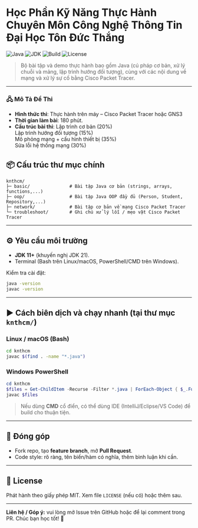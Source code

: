 # Học Phần Kỹ Năng Thực Hành Chuyên Môn Công Nghệ Thông Tin Đại Học Tôn Đức Thắng

![Java](https://img.shields.io/badge/Java-Programming-blue)
![JDK](https://img.shields.io/badge/Requires-JDK%2011%2B-informational)
![Build](https://img.shields.io/badge/Build-javac%20%7C%20CLI-success)
![License](https://img.shields.io/badge/License-MIT-lightgrey)

> Bộ bài tập và demo thực hành bao gồm Java (cú pháp cơ bản, xử lý chuỗi và mảng, lập trình hướng đối tượng), cùng với các nội dung về mạng và xử lý sự cố bằng Cisco Packet Tracer.

---

### 🖧 Mô Tả Đề Thi

- **Hình thức thi**: Thực hành trên máy – Cisco Packet Tracer hoặc GNS3  
- **Thời gian làm bài**: 180 phút.  
- **Cấu trúc bài thi**:
  Lập trình cơ bản (20%)  
  Lập trình hướng đối tượng (15%)  
  Mô phỏng mạng + cấu hình thiết bị (35%)  
  Sửa lỗi hệ thống mạng (30%)

## 📦 Cấu trúc thư mục chính

```text
knthcm/
├─ basic/               # Bài tập Java cơ bản (strings, arrays, functions,...)
├─ oop/                 # Bài tập Java OOP đầy đủ (Person, Student, Repository,...)
├─ network/             # Bài tập cơ bản về mạng Cisco Packet Tracer
└─ troubleshoot/        # Ghi chú xử lý lỗi / mẹo vặt Cisco Packet Tracer
```

---

## ⚙️ Yêu cầu môi trường

- **JDK 11+** (khuyến nghị JDK 21).
- Terminal (Bash trên Linux/macOS, PowerShell/CMD trên Windows).

Kiểm tra cài đặt:

```bash
java -version
javac -version
```

---

## ▶️ Cách biên dịch và chạy nhanh (tại thư mục `knthcm/`)

### Linux / macOS (Bash)

```bash
cd knthcm
javac $(find . -name "*.java")
```

### Windows PowerShell

```powershell
cd knthcm
$files = Get-ChildItem -Recurse -Filter *.java | ForEach-Object { $_.FullName }
javac $files
```

> Nếu dùng **CMD** cổ điển, có thể dùng IDE (IntelliJ/Eclipse/VS Code) để build cho thuận tiện.

---

## 🤝 Đóng góp

- Fork repo, tạo **feature branch**, mở **Pull Request**.
- Code style: rõ ràng, tên biến/hàm có nghĩa, thêm bình luận khi cần.

---

## 📜 License

Phát hành theo giấy phép MIT. Xem file `LICENSE` (nếu có) hoặc thêm sau.

---

**Liên hệ / Góp ý:** vui lòng mở Issue trên GitHub hoặc để lại comment trong PR. Chúc bạn học tốt! 🚀
